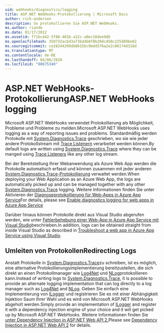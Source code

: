 ```yaml
---
uid: webhooks/diagnostics/logging
title: ASP.NET WebHooks-Protokollierung | Microsoft Docs
author: rick-anderson
description: So protokollieren Sie ASP.NET WebHooks.
ms.author: riande
ms.date: 01/17/2012
ms.assetid: f71bc442-5f80-481b-a32c-a0ec18dee9d6
ms.openlocfilehash: 350732acbd3a73bddb8f8b20dcd50c225d89be82
ms.sourcegitcommit: ce28244209db8615bc9bdd576a2e2c88174d318d
ms.translationtype: MT
ms.contentlocale: de-DE
ms.lasthandoff: 04/06/2020
ms.locfileid: "80675340"
---
```

# <a name="aspnet-webhooks-logging"></a><span data-ttu-id="7593b-103">ASP.NET WebHooks-Protokollierung</span><span class="sxs-lookup"><span data-stu-id="7593b-103">ASP.NET WebHooks logging</span></span>

<span data-ttu-id="7593b-104">Microsoft ASP.NET WebHooks verwendet Protokollierung als Möglichkeit, Probleme und Probleme zu melden.</span><span class="sxs-lookup"><span data-stu-id="7593b-104">Microsoft ASP.NET WebHooks uses logging as a way of reporting issues and problems.</span></span> <span data-ttu-id="7593b-105">Standardmäßig werden Protokolle mit [System.Diagnostics.Trace](https://msdn.microsoft.com/library/system.diagnostics.trace) geschrieben, wo sie wie jeder andere Protokollstream mit [Trace Listenern](https://msdn.microsoft.com/library/system.diagnostics.tracelistener.aspx) verarbeitet werden können.</span><span class="sxs-lookup"><span data-stu-id="7593b-105">By default logs are written using [System.Diagnostics.Trace](https://msdn.microsoft.com/library/system.diagnostics.trace) where they can be manged using [Trace Listeners](https://msdn.microsoft.com/library/system.diagnostics.tracelistener.aspx) like any other log stream.</span></span>

<span data-ttu-id="7593b-106">Bei der Bereitstellung Ihrer Webanwendung als Azure Web App werden die Protokolle automatisch erfasst und können zusammen mit jeder anderen [System.Diagnostics.Trace-Protokollierung](https://msdn.microsoft.com/library/system.diagnostics.trace) verwaltet werden.</span><span class="sxs-lookup"><span data-stu-id="7593b-106">When deploying your Web Application as an Azure Web App, the logs are automatically picked up and can be managed together with any other [System.Diagnostics.Trace](https://msdn.microsoft.com/library/system.diagnostics.trace) logging.</span></span> <span data-ttu-id="7593b-107">Weitere Informationen finden Sie unter Aktivieren der [Diagnoseprotokollierung für Web-Apps in Azure App Service](https://azure.microsoft.com/documentation/articles/web-sites-enable-diagnostic-log/)</span><span class="sxs-lookup"><span data-stu-id="7593b-107">For details, please see [Enable diagnostics logging for web apps in Azure App Service](https://azure.microsoft.com/documentation/articles/web-sites-enable-diagnostic-log/)</span></span>

<span data-ttu-id="7593b-108">Darüber hinaus können Protokolle direkt aus Visual Studio abgerufen werden, wie unter [Fehlerbehebung einer Web-App in Azure App Service mit Visual Studio](https://azure.microsoft.com/documentation/articles/web-sites-dotnet-troubleshoot-visual-studio/#webserverlogs)beschrieben.</span><span class="sxs-lookup"><span data-stu-id="7593b-108">In addition, logs can be obtained straight from inside Visual Studio as described in [Troubleshoot a web app in Azure App Service using Visual Studio](https://azure.microsoft.com/documentation/articles/web-sites-dotnet-troubleshoot-visual-studio/#webserverlogs).</span></span>

## <a name="redirecting-logs"></a><span data-ttu-id="7593b-109">Umleiten von Protokollen</span><span class="sxs-lookup"><span data-stu-id="7593b-109">Redirecting Logs</span></span>

<span data-ttu-id="7593b-110">Anstatt Protokolle in [System.Diagnostics.Trace](https://msdn.microsoft.com/library/system.diagnostics.trace)zu schreiben, ist es möglich, eine alternative Protokollierungsimplementierung bereitzustellen, die sich direkt an einen Protokollmanager wie [Log4Net](http://logging.apache.org/log4net/) und [NLog](http://nlog-project.org/)protokollieren kann.</span><span class="sxs-lookup"><span data-stu-id="7593b-110">Instead of writing logs to [System.Diagnostics.Trace](https://msdn.microsoft.com/library/system.diagnostics.trace), it is possible to provide an alternate logging implementation that can log directly to a log manager such as [Log4Net](http://logging.apache.org/log4net/) and [NLog](http://nlog-project.org/).</span></span> <span data-ttu-id="7593b-111">Geben Sie einfach eine Implementierung von [ILogger](https://github.com/aspnet/AspNetWebHooks/blob/master/src/Microsoft.AspNet.WebHooks.Common/Diagnostics/ILogger.cs) und registrieren Sie es mit einer Abhängigkeit Injektion Saum Ihrer Wahl und es wird von Microsoft ASP.NET WebHooks abgeholt werden.</span><span class="sxs-lookup"><span data-stu-id="7593b-111">Simply provide an implementation of [ILogger](https://github.com/aspnet/AspNetWebHooks/blob/master/src/Microsoft.AspNet.WebHooks.Common/Diagnostics/ILogger.cs) and register it with a dependency injection engine of your choice and it will get picked up by Microsoft ASP.NET WebHooks.</span></span> <span data-ttu-id="7593b-112">Weitere Informationen finden Sie [unter Dependency Injection in ASP.NET Web API 2.](https://www.asp.net/web-api/overview/advanced/dependency-injection)</span><span class="sxs-lookup"><span data-stu-id="7593b-112">Please see [Dependency Injection in ASP.NET Web API 2](https://www.asp.net/web-api/overview/advanced/dependency-injection) for details.</span></span>
